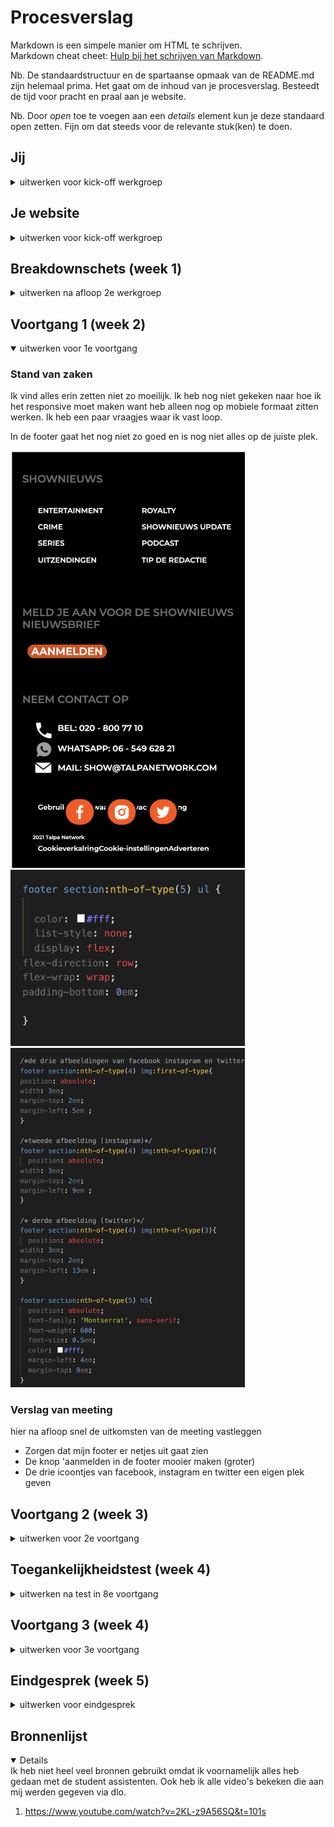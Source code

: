 # Procesverslag
Markdown is een simpele manier om HTML te schrijven.  
Markdown cheat cheet: [Hulp bij het schrijven van Markdown](https://github.com/adam-p/markdown-here/wiki/Markdown-Cheatsheet).

Nb. De standaardstructuur en de spartaanse opmaak van de README.md zijn helemaal prima. Het gaat om de inhoud van je procesverslag. Besteedt de tijd voor pracht en praal aan je website.

Nb. Door *open* toe te voegen aan een *details* element kun je deze standaard open zetten. Fijn om dat steeds voor de relevante stuk(ken) te doen.





## Jij

<details>
<summary>uitwerken voor kick-off werkgroep</summary>

### Auteur:
Noa Mok

#### Je startniveau:
Blauw

#### Je focus:
responisve design
 
</details>





## Je website

<details>
<summary>uitwerken voor kick-off werkgroep</summary>

### Je opdracht:
https://www.shownieuws.nl/ 

#### Screenshot(s) van de eerste pagina (small screen): 
 de 'homepage'
<img src="images/ssHomepage.png" width="375px" alt="omschrijving van de pagina">

#### Screenshot(s) van de tweede pagina (small screen):
de 'podcast' pagina  
<img src="images/ssSecondpage.png" width="375px" alt="omschrijving van de pagina">
 
</details>



## Breakdownschets (week 1)

<details>
<summary>uitwerken na afloop 2e werkgroep</summary>

### de hele pagina: 
<img src="images/breakdownPagina.png" width="375px" alt="breakdown van de hele pagina">

### dynamisch deel (bijv menu): 
<img src="images/breakdown1.png" width="375px" alt="breakdown van een dynamisch deel">

### wellicht nog een dynamisch deel (bijv filter): 
<img src="images/breakdown2.png" width="375px" alt="breakdown van nog een dynamisch deel">

</details>





## Voortgang 1 (week 2)

<details open>
<summary>uitwerken voor 1e voortgang</summary>

### Stand van zaken
Ik vind alles erin zetten niet zo moeilijk. Ik heb nog niet gekeken naar hoe ik het responsive moet maken want heb alleen nog op mobiele formaat zitten werken. Ik heb een paar vraagjes waar ik vast loop. 

In de footer gaat het nog niet zo goed en is nog niet alles op de juiste plek. 

<img src="images/footer.png"  width="375px" alt="foto van mijn footer">
<img src="images/footercode1.png" width="375px" alt="foto van de code van mijn footer">
<img src="images/footercode2.png" width="375px" alt="foto van de code van mijn footer">




### Verslag van meeting
hier na afloop snel de uitkomsten van de meeting vastleggen

- Zorgen dat mijn footer er netjes uit gaat zien
- De knop 'aanmelden in de footer mooier maken (groter)
- De drie icoontjes van facebook, instagram en twitter een eigen plek geven 



</details>





## Voortgang 2 (week 3)

<details>
<summary>uitwerken voor 2e voortgang</summary>

### Stand van zaken
Ik heb mijn footer inmiddels gefixd met hulp van de student assistenten. Ik heb de punten
van vorige week doorgenomen en verbeterd.
Hier zie je hoe mijn footer is verbeterd:

<img src="images/Goeiefooter.png" width="375px" alt="Footer met verbeterpunten">



### Verslag van meeting
hier na afloop snel de uitkomsten van de meeting vastleggen

- Ik moet alles responsive maken
- Ik heb alles op mobiel formaat gemaakt. Nu moet ik gaan kijken hoe ik het op een groter scherm wil neerzetten
- breakpoints bepalen.

</details>





## Toegankelijkheidstest (week 4)

<details>
<summary>uitwerken na test in 8e voortgang</summary>

### Bevindingen
Lijst met je bevindingen die in de test naar voren kwamen:

### Tapbaar
Je kan niet door mijn website heen tappen ben ik achter gekomen. Dit is onhandig voor mensen die alleen een toetsenbord gebruiken. Hij pakt een linkje bovenaan en springt dan gelijk naar een linkje onderaan.
Dit komt omdat ik de linkjes in mijn website geen href heb gegeven:

<img src="images/slechtelink.png" width="375px" alt="foto van hoe ik mijn linkjes had staan waardoor de website niet tapbaar was">

Ik kan dit oplossen door alle linkjes een href te geven. Hierdoor maak je ze tapbaar ookal zijn ze leeg:

<img src="images/goeielink.png" width="375px" alt="foto van hoe ik mijn linkjes tapbaar kan maken">


#### Gekke brillen. 
We moesten allemaal gekke brillen op om te zien hoe de website er dan uitziet. In princiepe vond ik dat je bij elke bril de website nog steeds kan zien zoals die bedoeld is.
Ook bij de kleurenblind bril. Er zitten niet veel kleuren in de styling van de website en dat hoeft ook niet. Het gaat om de inhoud, dus kleurenblinden kunnen prima gebruik maken van de webiste. 


#### Parkinson test. 
Om dit te testen kregen we een pijnlijk apparaatje die ons via onze armen tikjes gaf. Hierdoor werd de handling van door een website heen scrollen natuurlijk lastiger en uitdagender. 
Het was overigens niet onmogelijk om de informatie uit de website te halen die de gebruiker eventueel nodig heeft. 
Hoe vervelend die ziekte ook is, door de website scrollen lukt nog wel. 

<img src="images/parkinson.jpg" width="375px" alt="foto van apparaatje wat we gebruikten om de ziekte van parkinson te testen">

</details>





## Voortgang 3 (week 4)

<details>
<summary>uitwerken voor 3e voortgang</summary>

### Stand van zaken
Ik heb mijn tweede pagina in html gezet en gestijld. Ik heb nu twee pagina's die op mobiel formaat goed zijn. Ik moet ze nu door middel van media queries responsive maken. 

Hier zie je afbeeldingen van mijn tweede pagina:

<img src="images/tweedepagina1.png" width="375px" alt="afbeelding tweede pagina eerste helft">


<img src="images/tweedepagina2.png" width="375px" alt="afbeelding tweede pagina tweede helft">

### Verslag van meeting
hier na afloop snel de uitkomsten van de meeting vastleggen

- Alles moet responsive worden
- breakpoints bepalen
- youtube video over media queries bekijken en toepassen

</details>





## Eindgesprek (week 5)

<details>
<summary>uitwerken voor eindgesprek</summary>

### Stand van zaken
Mijn eindgesprek is een beetje anders gelopen dan normaal.
Op het moment van mijn mondeling was ik heel erg ziek waardoor ik deze niet heb kunnen doen.
Toen heb ik op het herkansing moment m'n eerste mondeling had. 
Hier zijn een paar punten naar voren gekomen die ik moest verbeteren voor een voldoende.
Zodra ik dit heb gedaan moet ik met de examencomissie regelen dat ik een extra herkansing krijg om het vak te halen.

Hieronder een screenshot van wat ik moest verbeteren voor een voldoende.

Deze dingen heb ik gelijk aangepast en als het goed is heb ik dan eindelijk een voldoende voor dit vak.
Mijn procesverslag is in orde en mijn website is voor zover ik iets begrijp van code, voldoende :)
Ondanks alle gedoe over het afname moment van mijn mondeling en herkansing vond ik dit verrassend genoeg een erg interessant vak waar ik veel aan heb gehad! 

### Screenshot(s)

<img src="images/verbeterpunten.png" width="375px" alt="afbeelding van verbeterpunten na eerste gesprek">



</details>





## Bronnenlijst

<details open>
Ik heb niet heel veel bronnen gebruikt omdat ik voornamelijk alles heb gedaan met de student assistenten.
Ook heb ik alle video's bekeken die aan mij werden gegeven via dlo.

1. https://www.youtube.com/watch?v=2KL-z9A56SQ&t=101s 


</details>